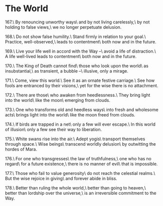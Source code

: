 The World
=========

167.\\
By renouncing unworthy ways\\
and by not living carelessly,\\
by not holding to false views,\\
we no longer perpetuate delusion.

168.\\
Do not show false humility.\\
Stand firmly in relation to your goal.\\
Practice, well-observed,\\
leads to contentment\\
both now and in the future.

169.\\
Live your life well in accord with the Way –\\
avoid a life of distraction.\\
A life well-lived leads to contentment\\
both now and in the future.

170.\\
The King of Death cannot find\\
those who look upon the world\\
as insubstantial,\\
as transient, a bubble –\\
illusive, only a mirage.

171.\\
Come, view this world.\\
See it as an ornate festive carriage.\\
See how fools are entranced by their visions,\\
yet for the wise there is no attachment.

172.\\
There are those\\
who awaken from heedlessness.\\
They bring light into the world\\
like the moon\\
emerging from clouds.

173.\\
One who transforms old and heedless ways\\
into fresh and wholesome acts\\
brings light into the world\\
like the moon freed from clouds.

174.\\
If birds are trapped in a net\\
only a few will ever escape.\\
In this world of illusion\\
only a few see their way to liberation.

175.\\
White swans rise into the air.\\
Adept yogis\\
transport themselves through space.\\
Wise beings\\
transcend worldly delusion\\
by outwitting the hordes of Mara.

176.\\
For one who transgresses\\
the law of truthfulness,\\
one who has no regard\\
for a future existence,\\
there is no manner of evil\\
that is impossible.

177.\\
Those who fail to value generosity\\
do not reach the celestial realms.\\
But the wise rejoice in giving\\
and forever abide in bliss.

178.\\
Better than ruling the whole world,\\
better than going to heaven,\\
better than lordship over the universe,\\
is an irreversible commitment to the Way.
